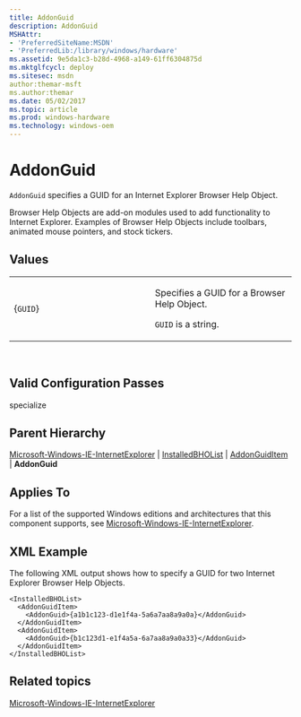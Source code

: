```yaml
---
title: AddonGuid
description: AddonGuid
MSHAttr:
- 'PreferredSiteName:MSDN'
- 'PreferredLib:/library/windows/hardware'
ms.assetid: 9e5da1c3-b28d-4968-a149-61ff6304875d
ms.mktglfcycl: deploy
ms.sitesec: msdn
author:themar-msft
ms.author:themar
ms.date: 05/02/2017
ms.topic: article
ms.prod: windows-hardware
ms.technology: windows-oem
---
```


# AddonGuid


`AddonGuid` specifies a GUID for an Internet Explorer Browser Help Object.

Browser Help Objects are add-on modules used to add functionality to Internet Explorer. Examples of Browser Help Objects include toolbars, animated mouse pointers, and stock tickers.

## Values


<table>
<colgroup>
<col width="50%" />
<col width="50%" />
</colgroup>
<tbody>
<tr class="odd">
<td><p>{<code>GUID</code>}</p></td>
<td><p>Specifies a GUID for a Browser Help Object.</p>
<p><code>GUID</code> is a string.</p></td>
</tr>
</tbody>
</table>

 

## Valid Configuration Passes


specialize

## Parent Hierarchy


[Microsoft-Windows-IE-InternetExplorer](microsoft-windows-ie-internetexplorer.md) | [InstalledBHOList](microsoft-windows-ie-internetexplorer-installedbholist.md) | [AddonGuidItem](microsoft-windows-ie-internetexplorer-installedbholist-addonguiditem.md) | **AddonGuid**

## Applies To


For a list of the supported Windows editions and architectures that this component supports, see [Microsoft-Windows-IE-InternetExplorer](microsoft-windows-ie-internetexplorer.md).

## XML Example


The following XML output shows how to specify a GUID for two Internet Explorer Browser Help Objects.

```
<InstalledBHOList>
  <AddonGuidItem>
    <AddonGuid>{a1b1c123-d1e1f4a-5a6a7aa8a9a0a}</AddonGuid>
  </AddonGuidItem>
  <AddonGuidItem>
    <AddonGuid>{b1c123d1-e1f4a5a-6a7aa8a9a0a33}</AddonGuid>
  </AddonGuidItem>
</InstalledBHOList>
```

## Related topics


[Microsoft-Windows-IE-InternetExplorer](microsoft-windows-ie-internetexplorer.md)

 

 







